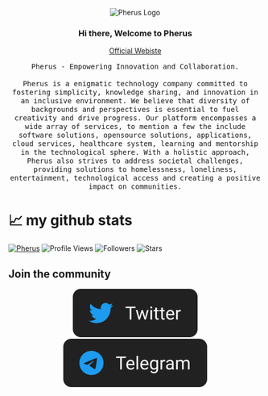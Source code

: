 <p align="center">
  <img src="https://avatars.githubusercontent.com/u/161176162?s=200&v=4" height="200" width="200" alt="Pherus Logo">
</p>

<h3 align="center">Hi there, Welcome to Pherus</h3>

<p align="center">
  <a align="center" href="https://pherus.org">Official Webiste</a>
</p>

<p align="center">
  <samp>Pherus - Empowering Innovation and Collaboration.</samp>
  <br/>
  <br/>
 <samp>Pherus is a enigmatic technology company committed to fostering simplicity, knowledge sharing, and innovation in an inclusive environment. We believe that diversity of backgrounds and perspectives is essential to fuel creativity and drive progress. Our platform encompasses a wide array of services, to mention a few the include software solutions, opensource solutions, applications, cloud services, healthcare system, learning and mentorship in the technological sphere. With a holistic approach, Pherus also strives to address societal challenges, providing solutions to homelessness, loneliness, entertainment, technological access and creating a positive impact on communities.
</samp>
</p>

# 📈 my github stats

[![Pherus](https://img.shields.io/badge/phe-rus-<COLOR>.svg)](https://shields.io/)  ![Profile Views](https://komarev.com/ghpvc/?username=phe-rus&color=blue&show_icons=true)  ![Followers](https://img.shields.io/github/followers/phe-rus)  ![Stars](https://img.shields.io/github/stars/phe-rus?label=Profile%20Stars&logo=Profile%20stars&logoColor=g) 

## Join the community
  
<p align="center">
  <a href="https://twitter.com/la_nniina"><img height="15%" src="https://raw.githubusercontent.com/dahliaOS/.github/main/profile/assets/images/dark/Twitter.svg"></a>
  <a href="https://t.me/moluccus"><img height="15%" src="https://raw.githubusercontent.com/dahliaOS/.github/main/profile/assets/images/dark/Telegram.svg"></a>
<p>
